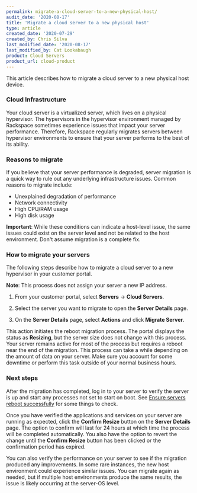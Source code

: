 ```yaml
---
permalink: migrate-a-cloud-server-to-a-new-physical-host/
audit_date: '2020-08-17'
title: 'Migrate a cloud server to a new physical host'
type: article
created_date: '2020-07-29'
created_by: Chris Silva
last_modified_date: '2020-08-17'
last_modified_by: Cat Lookabaugh
product: Cloud Servers
product_url: cloud-product
---
```


This article describes how to migrate a cloud server to a new physical host device.


### Cloud Infrastructure

Your cloud server is a virtualized server, which lives on a physical hypervisor. The hypervisors in the hypervisor
environment managed by Rackspace sometimes experience issues that impact your server performance. Therefore,
Rackspace regularly migrates servers between hypervisor environments to ensure that your server performs to the best
of its ability.

### Reasons to migrate

If you believe that your server performance is degraded, server migration is a quick way to rule out any underlying
infrastructure issues. Common reasons to migrate include:

- Unexplained degradation of performance
- Network connectivity
- High CPU/RAM usage
- High disk usage

**Important**: While these conditions can indicate a host-level issue, the same issues could exist on the server level and
not be related to the host environment. Don't assume migration is a complete fix.

### How to migrate your servers

The following steps describe how to migrate a cloud server to a new hypervisor in your customer portal.

**Note**: This process does not assign your server a new IP address.

1. From your customer portal, select **Servers** -> **Cloud Servers**.

2. Select the server you want to migrate to open the **Server Details** page.

3. On the **Server Details** page, select **Actions** and click **Migrate Server**.

This action initiates the reboot migration process. The portal displays the status as **Resizing**, but the server size
does not change with this process. Your server remains active for most of the process but requires a reboot near
the end of the migration. This process can take a while depending on the amount of data on your server. Make sure you
account for some downtime or perform this task outside of your normal business hours.

### Next steps

After the migration has completed, log in to your server to verify the server is up and start any processes not set
to start on boot. See [Ensure servers reboot successfully](/how-to/ensure-servers-reboot-successfully/) for some things to check.

Once you have verified the applications and services on your server are running as expected, click the **Confirm Resize** button 
on the **Server Details** page. The option to confirm will last for 24 hours at which time the process will be completed automatically. 
You also have the option to  revert the change until the **Confirm Resize** button has been clicked or the confirmation period has expired. 

You can also verify the performance on your server to see if the migration produced any improvements. In some rare instances,
the new host environment could experience similar issues. You can migrate again as needed, but if multiple host environments
produce the same results, the issue is likely occurring at the server-OS level.
